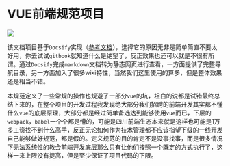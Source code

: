 # VUE前端规范项目

 <p align="left">
     <img src="https://img.shields.io/badge/docsify-10.0.2-green.svg" />
 </p>  


该文档项目基于`Docsify`实现（[参考文档](https://docsify.js.org/#/?id=docsify)），选择它的原因无非是简单简直不要太好用，你去试试`gitbook`就知道什么是绝望了，反正效果也还可以就是不很有所谓。通过`Docsify`完成`markdown`文档转为静态网页进行查看，一方面提供了完整导航目录，另一方面加入了很多wiki特性，当然我们这里使用的算多，但是整体效果还是相当不错。

本规范定义了一些常规的操作也规避了一部分`vue`的坑，坦白的说都是试错最终总结下来的，在整个项目的开发过程我发现绝大部分我们招聘的前端开发其实都不懂什么`vue`的底层原理，大部分都是经过简单备选达到能够使用`vue`而已，下层的`webpack`，`babel`一个个都是懵的，可能是四川前端生态本来就是这样也可能是1万多工资找不到什么高手，反正无论如何作为技术管理都不应该指望下级的一线开发自己能够做好规范，都是假的。定义规范的目的肯定不是没事找事，而是很多情况下无法系统性的教会前端开发底层那么只有让他们按照一个既定的方式执行了，这样一来上限没有提高，但是至少保证了项目代码的下限。